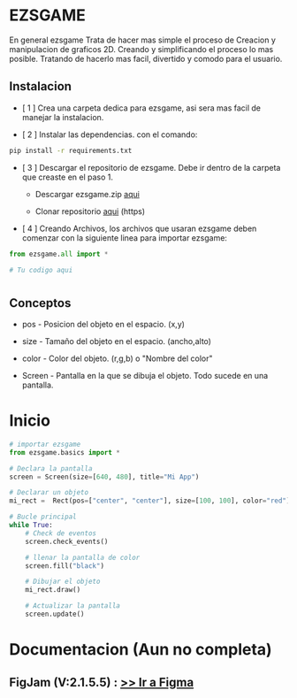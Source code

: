# EZSGAME
En general ezsgame Trata de hacer mas simple el proceso de Creacion y manipulacion de graficos 2D. Creando y simplificando el proceso lo mas posible. Tratando de hacerlo mas facil, divertido y comodo para el usuario.

## Instalacion 
- [ 1 ] Crea una carpeta dedica para ezsgame, asi sera mas facil de manejar la instalacion.

- [ 2 ]  Instalar las dependencias. con el comando:

```bash
pip install -r requirements.txt
```

- [ 3 ] Descargar el repositorio de ezsgame. Debe ir dentro de la carpeta que creaste en el paso 1.

    - Descargar ezsgame.zip  [aqui](https://github.com/NoxxDev/ezsgame)

    - Clonar repositorio [aqui](https://github.com/NoxxDev/ezsgame.git) (https)

- [ 4 ] Creando Archivos, los archivos que usaran ezsgame deben comenzar con la siguiente linea para importar ezsgame:

```python
from ezsgame.all import *

# Tu codigo aqui

```

#
#
## Conceptos 
- pos - Posicion del objeto en el espacio.  (x,y)

- size - Tamaño del objeto en el espacio.  (ancho,alto)

- color - Color del objeto.  (r,g,b) o "Nombre del color"

- Screen - Pantalla en la que se dibuja el objeto. Todo sucede en una pantalla.


#
#
# Inicio

```python
# importar ezsgame
from ezsgame.basics import *

# Declara la pantalla
screen = Screen(size=[640, 480], title="Mi App")

# Declarar un objeto
mi_rect =  Rect(pos=["center", "center"], size=[100, 100], color="red")

# Bucle principal
while True:
    # Check de eventos
    screen.check_events()

    # llenar la pantalla de color
    screen.fill("black")

    # Dibujar el objeto
    mi_rect.draw()

    # Actualizar la pantalla
    screen.update()
```
#
#

# Documentacion (Aun no completa)
## FigJam (V:2.1.5.5) : [>> Ir a Figma](https://www.figma.com/file/EpJeUfdcxbwZSO5c4lr6rT/ezsgame-doc?node-id=1%3A2)





